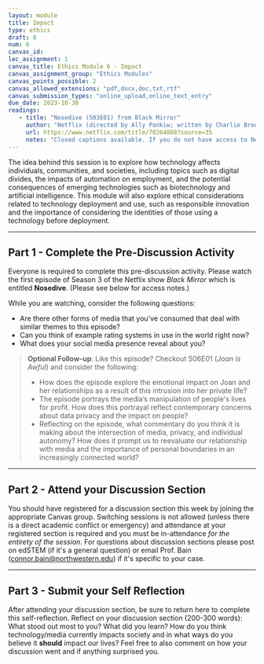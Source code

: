 ```yaml
---
layout: module
title: Impact
type: ethics
draft: 0
num: 6
canvas_id: 
lec_assignment: 1
canvas_title: Ethics Module 6 - Impact
canvas_assignment_group: "Ethics Modules"
canvas_points_possible: 2
canvas_allowed_extensions: "pdf,docx,doc,txt,rtf"
canvas_submission_types: "online_upload,online_text_entry"
due_date: 2023-10-30
readings:
   - title: "Nosedive (S03E01) from Black Mirror"
     author: "Netflix (directed by Ally Pankiw; written by Charlie Brooker)"
     url: https://www.netflix.com/title/70264888?source=35
     notes: "Closed captions available. If you do not have access to Netflix (via a personal, family, or friend account) the Northwestern Library has a physical copy you can <a href='https://search.library.northwestern.edu/permalink/01NWU_INST/h04e76/alma9980671756502441'>view in the Library free of charge.</a> Prof. Bain currently has it on reserve, so if you'd like to view the disc copy please email connor.bain@northwestern.edu ASAP so we can make arrangements."
---
```


The idea behind this session is to explore how technology affects individuals, communities, and societies, including topics such as digital divides, the impacts of automation on employment, and the potential consequences of emerging technologies such as biotechnology and artificial intelligence. This module will also explore ethical considerations related to technology deployment and use, such as responsible innovation and the importance of considering the identities of those using a technology before deployment.

* * *

## Part 1 - Complete the Pre-Discussion Activity

Everyone is required to complete this pre-discussion activity. Please watch the first episode of Season 3 of the Netflix show _Black Mirror_ which is entitled **Nosedive**. (Please see below for access notes.)

 While you are watching, consider the following questions:

* Are there other forms of media that you've consumed that deal with similar themes to this episode?
* Can you think of example rating systems in use in the world right now?
* What does your social media presence reveal about you?

> **Optional Follow-up**: Like this episode? Checkout S06E01 (_Joan is Awful_) and consider the following:
> * How does the episode explore the emotional impact on Joan and her relationships as a result of this intrusion into her private life?
> * The episode portrays the media’s manipulation of people's lives for profit. How does this portrayal reflect contemporary concerns about data privacy and the impact on people?
> * Reflecting on the episode, what commentary do you think it is making about the intersection of media, privacy, and individual autonomy? How does it prompt us to reevaluate our relationship with media and the importance of personal boundaries in an increasingly connected world?

* * *

## Part 2 - Attend your Discussion Section

You should have registered for a discussion section this week by joining the appropriate Canvas group. Switching sessions is not allowed (unless there is a direct academic conflict or emergency) and attendance at your registered section is required and you must be in-attendance _for the entirety of the session_. For questions about discussion sections please post on edSTEM (if it's a general question) or email Prof. Bain (<connor.bain@northwestern.edu>) if it's specific to your case.

* * *

## Part 3 - Submit your Self Reflection

After attending your discussion section, be sure to return here to complete this self-reflection. Reflect on your discussion section (200-300 words): What stood out most to you? What did you learn? How do you think technology/media currently impacts society and in what ways do you believe it **should** impact our lives? Feel free to also comment on how your discussion went and if anything surprised you.
